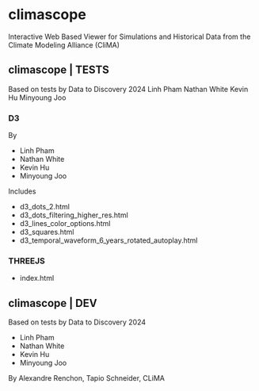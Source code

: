 # climascope

Interactive Web Based Viewer for Simulations and Historical Data from the Climate Modeling Alliance (CliMA)

## climascope | TESTS

Based on tests by Data to Discovery 2024 Linh Pham Nathan White Kevin Hu Minyoung Joo

### D3

By
* Linh Pham
* Nathan White 
* Kevin Hu 
* Minyoung Joo

Includes
* d3_dots_2.html
* d3_dots_filtering_higher_res.html
* d3_lines_color_options.html
* d3_squares.html
* d3_temporal_waveform_6_years_rotated_autoplay.html

### THREEJS

* index.html

## climascope | DEV

Based on tests by Data to Discovery 2024
* Linh Pham
* Nathan White
* Kevin Hu
* Minyoung Joo

By Alexandre Renchon, Tapio Schneider, CLiMA
